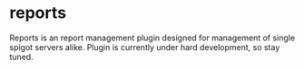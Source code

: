 # reports
Reports is an report management plugin designed for management of single spigot servers alike. Plugin is currently under hard development, so stay tuned.
